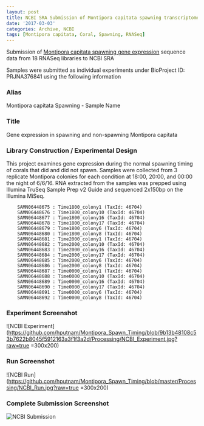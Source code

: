 ```yaml
---
layout: post
title: NCBI SRA Submission of Montipora capitata spawning transcriptome samples
date: '2017-03-03'
categories: Archive, NCBI
tags: [Montipora capitata, Coral, Spawning, RNASeq]
---
```


Submission of [Montipora capitata spawning gene expression](https://github.com/hputnam/Montipora_Spawn_Timing) sequence data from 18 RNASeq libraries to NCBI SRA

Samples were submitted as individual experiments under BioProject ID: PRJNA376841 using the following information

### Alias
Montipora capitata Spawning - Sample Name

### Title
Gene expression in spawning and non-spawning Montipora capitata

### Library Construction / Experimental Design
This project examines gene expression during the normal spawning timing of corals that did and did not spawn. Samples were collected from 3 replicate Montipora colonies for each condition at 18:00, 20:00, and 00:00 the night of 6/6/16. RNA extracted from the samples was prepped using Illumina TruSeq Sample Prep v2 Guide and sequenced 2x150bp on the Illumina MiSeq.



        SAMN06448675 : Time1800_colony1 (TaxId: 46704)
        SAMN06448676 : Time1800_colony10 (TaxId: 46704)
        SAMN06448677 : Time1800_colony16 (TaxId: 46704)
        SAMN06448678 : Time1800_colony17 (TaxId: 46704)
        SAMN06448679 : Time1800_colony6 (TaxId: 46704)
        SAMN06448680 : Time1800_colony8 (TaxId: 46704)
        SAMN06448681 : Time2000_colony1 (TaxId: 46704)
        SAMN06448682 : Time2000_colony10 (TaxId: 46704)
        SAMN06448683 : Time2000_colony16 (TaxId: 46704)
        SAMN06448684 : Time2000_colony17 (TaxId: 46704)
        SAMN06448685 : Time2000_colony6 (TaxId: 46704)
        SAMN06448686 : Time2000_colony8 (TaxId: 46704)
        SAMN06448687 : Time0000_colony1 (TaxId: 46704)
        SAMN06448688 : Time0000_colony10 (TaxId: 46704)
        SAMN06448689 : Time0000_colony16 (TaxId: 46704)
        SAMN06448690 : Time0000_colony17 (TaxId: 46704)
        SAMN06448691 : Time0000_colony6 (TaxId: 46704)
        SAMN06448692 : Time0000_colony8 (TaxId: 46704)

### Experiment Screenshot

![NCBI Experiment](https://github.com/hputnam/Montipora_Spawn_Timing/blob/9b13b48108c53b7622b8045f5912163a3f1f3a2d/Processing/NCBI_Experiment.jpg?raw=true =300x200)

### Run Screenshot

![NCBI Run](https://github.com/hputnam/Montipora_Spawn_Timing/blob/master/Processing/NCBI_Run.jpg?raw=true =300x200)

### Complete Submission Screenshot

![NCBI Submission]( =300x200)